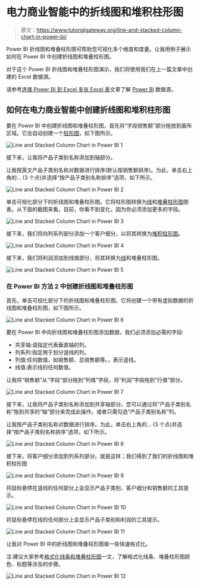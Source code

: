 # 电力商业智能中的折线图和堆积柱形图

> 原文：<https://www.tutorialgateway.org/line-and-stacked-column-chart-in-power-bi/>

Power BI 折线图和堆叠柱形图可帮助您可视化多个维度和度量。让我用例子展示如何在 Power BI 中创建折线图和堆叠柱形图。

对于这个 Power BI 折线图和堆叠柱形图演示，我们将使用我们在上一篇文章中创建的 Excel 数据源。

请参考[连接 Power BI 到 Excel 多张 Excel 表](https://www.tutorialgateway.org/connect-power-bi-to-multiple-excel-sheets/)文章了解 [Power BI](https://www.tutorialgateway.org/power-bi-tutorial/) 数据源。

## 如何在电力商业智能中创建折线图和堆积柱形图

要在 Power BI 中创建折线图和堆叠柱形图，首先将“字段销售额”部分拖放到画布区域。它会自动创建一个[柱形图](https://www.tutorialgateway.org/column-chart-in-power-bi/)，如下图所示。

![Line and Stacked Column Chart in Power BI 1](img/86d839285637ff3f7c2d57a4bf42d32a.png)

接下来，让我将产品子类别名称添加到轴部分。

让我按英文产品子类别名称对数据进行排序(默认按销售额排序)。为此，单击右上角的… (3 个点)并选择“按产品子类别名称排序”选项，如下所示。

![Line and Stacked Column Chart in Power BI 2](img/c19e0e4635f8c9fdb358b858597b7362.png)

单击可视化部分下的折线图和堆叠柱形图。它将柱形图转换为[线](https://www.tutorialgateway.org/create-a-power-bi-line-chart/)和[堆叠柱形图](https://www.tutorialgateway.org/stacked-column-chart-in-power-bi/)图表。从下面的截图来看，目前，你看不到变化，因为你必须添加更多的字段。

![Line and Stacked Column Chart in Power BI 3](img/eaa3f2eea1317f5313bce79a029c2dd8.png)

接下来，我们将向列系列部分添加一个客户细分，以将其转换为[堆积柱形图](https://www.tutorialgateway.org/stacked-column-chart-in-power-bi/)。

![Line and Stacked Column Chart in Power BI 4](img/4ecbeea8b74ee4b7995a29512d4c37f3.png)

接下来，我们将利润添加到线值部分，将其转换为[线](https://www.tutorialgateway.org/create-a-power-bi-line-chart/)和堆叠柱形图。

![Line and Stacked Column Chart in Power BI 5](img/ccd6e46f1976b09d6b916c080dddf9af.png)

### 在 Power BI 方法 2 中创建折线图和堆叠柱形图

首先，单击可视化部分下的折线图和堆叠柱形图。它将创建一个带有虚拟数据的折线图和堆叠柱形图，如下图所示。

![Line and Stacked Column Chart in Power BI 6](img/3b1a9b3ed0ed1d8c458c124eaeba2187.png)

要在 Power BI 中向折线图和堆叠柱形图添加数据，我们必须添加必需的字段:

*   共享轴:请指定代表垂直轴的列。
*   列系列:指定用于划分竖线的列。
*   列值:任何数值，如销售额、总销售额等。，表示竖线。
*   线值:表示线的任何数值。

让我将“销售额”从“字段”部分拖到“列值”字段，将“利润”字段拖到“行值”部分。

![Line and Stacked Column Chart in Power BI 7](img/c88d7cc4cb90cc3280ce00770df493de.png)

接下来，让我将产品子类别名称添加到共享轴部分。您可以通过将“产品子类别名称”拖到共享的“轴”部分来完成此操作。或者只需勾选“产品子类别名称”列。

让我按产品子类别名称对数据进行排序。为此，单击右上角的… (3 个点)并选择“按产品子类别名称排序”选项，如下所示。

![Line and Stacked Column Chart in Power BI 8](img/f51e6e79a46ee7a80c17aa5e8effa934.png)

接下来，将客户细分添加到列系列部分。就是这样；我们得到了我们的折线图和堆积柱形图

![Line and Stacked Column Chart in Power BI 9](img/38726735b91c3c07593a56aff1f716fc.png)

将鼠标悬停在竖线的任何部分上会显示产品子类别、客户细分和销售额的工具提示。

![Line and Stacked Column Chart in Power BI 10](img/0d5caa2aeb176415178a0c558656b492.png)

将鼠标悬停在线的任何部分上会显示产品子类别和利润的工具提示。

![Line and Stacked Column Chart in Power BI 11](img/836c1cdc26411ca8e4cee16e3cd0fa73.png)

让我对 Power BI 中的折线图和堆叠柱形图做一些快速格式化。

注:建议大家参考[格式化线条和堆叠柱形图](https://www.tutorialgateway.org/format-power-bi-line-and-stacked-column-chart/)一文，了解格式化线条、堆叠柱形图颜色、标题等涉及的步骤。

![Line and Stacked Column Chart in Power BI 12](img/baf71b9841e3af0a53aa0d9969551153.png)